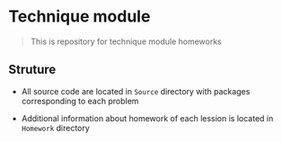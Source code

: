 
# Technique module


> This is repository for technique module homeworks


## Struture

- All source code are located in `Source` directory with packages corresponding to each problem

- Additional information about homework of each lession is located in `Homework` directory